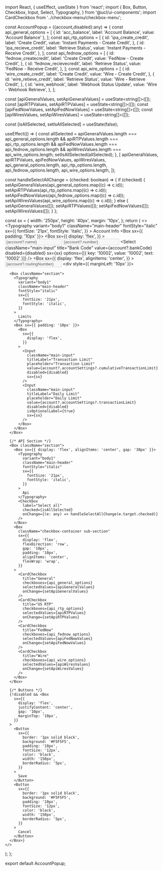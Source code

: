 import React, { useEffect, useState } from 'react';
import {
  Box,
  Button,
  Checkbox,
  Input,
  Select,
  Typography,
} from '@ucl/ui-components';
import CardCheckbox from '../checkbox-menu/checkbox-menu';

const AccountPopup = ({account,disabled}:any) => {
  const api_general_options = [
    { id: 'acc_balance', label: 'Account Balance', value: 'Account Balance' },
  ];
  const api_rtp_options = [
    {
      id: 'ipa_create_credit',
      label: 'Create Credit',
      value: 'Instant Payments - Create Credit',
    },
    {
      id: 'ipa_recieve_credit',
      label: 'Retrieve Status',
      value: 'Instant Payments - Receive Credit',
    },
  ];
  const api_fednow_options = [
    {
      id: 'fednow_createcredit',
      label: 'Create Credit',
      value: 'FedNow - Create Credit',
    },
    {
      id: 'fednow_recievecredit',
      label: 'Retrieve Status',
      value: 'FedNow - Receive Credit',
    },
  ];
  const api_wire_options = [
    {
      id: 'wire_create_credit',
      label: 'Create Credit',
      value: 'Wire - Create Credit',
    },
    {
      id: 'wire_retieve_credit',
      label: 'Retrieve Status',
      value: 'Wire - Retrieve Credit',
    },
    {
      id: 'wire_webhook',
      label: 'Webhook Status Update',
      value: 'Wire - Webhook Retrieve',
    },
  ];

  const [apiGeneralValues, setApiGeneralValues] = useState<string[]>([]);
  const [apiRTPValues, setApiRTPValues] = useState<string[]>([]);
  const [apiFedNowValues, setApiFedNowValues] = useState<string[]>([]);
  const [apiWiresValues, setApiWiresValues] = useState<string[]>([]);

  const [isAllSelected, setIsAllSelected] = useState(false);
  

  useEffect(() => {
    const allSelected =
      apiGeneralValues.length === api_general_options.length &&
      apiRTPValues.length === api_rtp_options.length &&
      apiFedNowValues.length === api_fednow_options.length &&
      apiWiresValues.length === api_wire_options.length;
    setIsAllSelected(allSelected);
  }, [
    apiGeneralValues,
    apiRTPValues,
    apiFedNowValues,
    apiWiresValues,
    api_general_options.length,
    api_rtp_options.length,
    api_fednow_options.length,
    api_wire_options.length,
  ]);

  const handleSelectAllChange = (checked: boolean) => {
    if (checked) {
      setApiGeneralValues(api_general_options.map((c) => c.id));
      setApiRTPValues(api_rtp_options.map((c) => c.id));
      setApiFedNowValues(api_fednow_options.map((c) => c.id));
      setApiWiresValues(api_wire_options.map((c) => c.id));
    } else {
      setApiGeneralValues([]);
      setApiRTPValues([]);
      setApiFedNowValues([]);
      setApiWiresValues([]);
    }
  };

  const sx = {
    width: '250px',
    height: '40px',
    margin: '10px',
  };
  return (
    <>
      <Box className="section">
        <Typography
          variant="body1"
          className="main-header"
          fontStyle="italic"
          sx={{
            fontSize: '21px',
            fontStyle: 'italic',
          }}
        >
          Account Info
        </Typography>
        <Box sx={{ padding: '10px' }}>
          <Box
            sx={{
              display: 'flex',
            }}
          >
            <Input
              className="main-input"
              titleLabel="Account Name"
              value={account?.name}
              disabled={disabled}
              placeholder="Account Name"
              sx={sx}
            />
            <Input
              className="main-input"
              titleLabel="Account Number"
              placeholder="Account Number"
              value={account?.number}
              disabled={disabled}
              sx={sx}
            />
            <Select
              className="main-input"
              title="Bank Code"
              value={account?.bankCode}
              disabled={disabled}
              sx={sx}
              options={[{ key: '10002', value: '10002', text: '10002' }]}
            />
          </Box>
          <Box
            sx={{
              display: 'flex',
              alignItems: 'center',
            }}
          >
            <Input
              className="main-input"
              titleLabel="Routing Number"
              placeholder="Routing Number"
              value={account?.routingNumber}
              disabled={disabled}
              sx={sx}
            />
            <div style={{ marginLeft: '10px' }}></div>
            <Checkbox disabled={disabled} checked={account?.billingAccount} sx={sx} label="Billing Account" />
          </Box>
        </Box>
      </Box>

      <Box className="section">
        <Typography
          variant="body1"
          className="main-header"
          fontStyle="italic"
          sx={{
            fontSize: '21px',
            fontStyle: 'italic',
          }}
        >
          Limits
        </Typography>
        <Box sx={{ padding: '10px' }}>
          <Box
            sx={{
              display: 'flex',
            }}
          >
            <Input
              className="main-input"
              titleLabel="Transaction Limit"
              placeholder="Transaction Limit"
              value={account?.accountSettings?.cumulativeTransactionLimit}
              disabled={disabled}
              sx={sx}
            />
            <Input
              className="main-input"
              titleLabel="Daily Limit"
              placeholder="Daily Limit"
              value={account?.accountSettings?.transactionLimit}
              disabled={disabled}
              isOptionalLabel={true}
              sx={sx}
            />
          </Box>
        </Box>
      </Box>

      {/* API Section */}
      <Box className="section">
        <Box sx={{ display: 'flex', alignItems: 'center', gap: '30px' }}>
          <Typography
            variant="body1"
            className="main-header"
            fontStyle="italic"
            sx={{
              fontSize: '21px',
              fontStyle: 'italic',
            }}
          >
            Api
          </Typography>
          <Checkbox
            label="Select all"
            checked={isAllSelected}
            onChange={(e: any) => handleSelectAllChange(e.target.checked)}
          />
        </Box>
        <Box
          className="checkbox-container sub-section"
          sx={{
            display: 'flex',
            flexDirection: 'row',
            gap: '10px',
            padding: '10px',
            alignItems: 'center',
            flexWrap: 'wrap',
          }}
        >
          <CardCheckbox
            title="General"
            checkboxes={api_general_options}
            selectedValues={apiGeneralValues}
            onChange={setApiGeneralValues}
          />
          <CardCheckbox
            title="US RTP"
            checkboxes={api_rtp_options}
            selectedValues={apiRTPValues}
            onChange={setApiRTPValues}
          />
          <CardCheckbox
            title="FedNow"
            checkboxes={api_fednow_options}
            selectedValues={apiFedNowValues}
            onChange={setApiFedNowValues}
          />
          <CardCheckbox
            title="Wire"
            checkboxes={api_wire_options}
            selectedValues={apiWiresValues}
            onChange={setApiWiresValues}
          />
        </Box>
      </Box>

      {/* Buttons */}
      {!disabled && <Box
        sx={{
          display: 'flex',
          justifyContent: 'center',
          gap: '10px',
          marginTop: '10px',
        }}
      >
        <Button
          sx={{
            border: '1px solid black',
            background: '#F5F5F5',
            padding: '10px',
            fontSize: '12px',
            color: 'black',
            width: '150px',
            borderRadius: '5px',
          }}
        >
          Save
        </Button>
        <Button
          sx={{
            border: '1px solid black',
            background: '#F5F5F5',
            padding: '10px',
            fontSize: '12px',
            color: 'black',
            width: '150px',
            borderRadius: '5px',
          }}
        >
          Cancel
        </Button>
      </Box>}
    </>
  );
};

export default AccountPopup;

